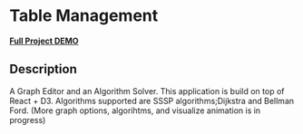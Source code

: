 # Table Management

**[Full Project DEMO](https://table-management-wisesa.herokuapp.com/)**

## Description

A Graph Editor and an Algorithm Solver. This application is build on top of React + D3.
Algorithms supported are SSSP algorithms;Dijkstra and Bellman Ford.
(More graph options, algorihtms, and visualize animation is in progress)

